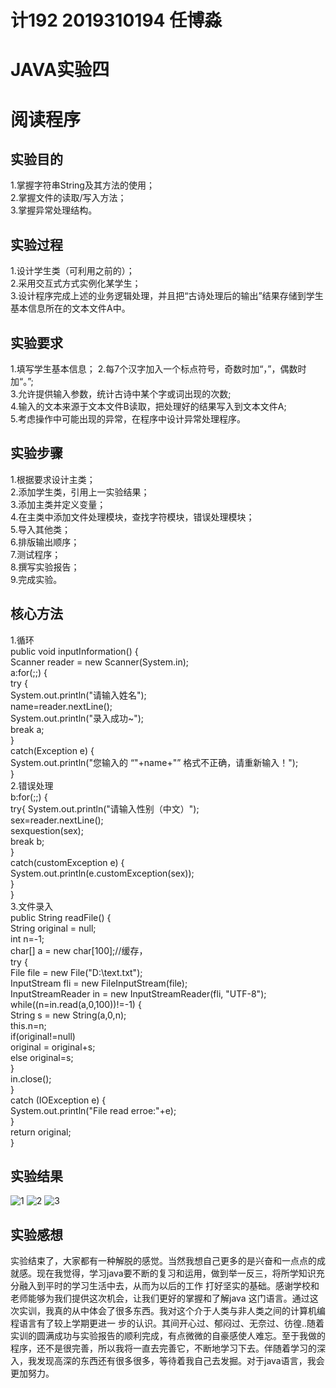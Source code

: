 # 计192 2019310194 任博淼
# JAVA实验四
# 阅读程序
## 实验目的
1.掌握字符串String及其方法的使用；  
2.掌握文件的读取/写入方法；  
3.掌握异常处理结构。  

## 实验过程
1.设计学生类（可利用之前的）；  
2.采用交互式方式实例化某学生；  
3.设计程序完成上述的业务逻辑处理，并且把“古诗处理后的输出”结果存储到学生基本信息所在的文本文件A中。  

## 实验要求
1.填写学生基本信息；
2.每7个汉字加入一个标点符号，奇数时加“，”，偶数时加“。”;  
3.允许提供输入参数，统计古诗中某个字或词出现的次数;  
4.输入的文本来源于文本文件B读取，把处理好的结果写入到文本文件A;  
5.考虑操作中可能出现的异常，在程序中设计异常处理程序。  

## 实验步骤
1.根据要求设计主类；   
2.添加学生类，引用上一实验结果；    
3.添加主类并定义变量；    
4.在主类中添加文件处理模块，查找字符模块，错误处理模块；  
5.导入其他类；   
6.排版输出顺序；    
7.测试程序；  
8.撰写实验报告；     
9.完成实验。

## 核心方法
1.循环  
public void inputInformation() {  
	Scanner reader = new Scanner(System.in);  
	a:for(;;) {  
		try {  
			System.out.println("请输入姓名");  
	        name=reader.nextLine();  
	        System.out.println("录入成功~");  
	        break a;  
		}  
		catch(Exception e) {  
			System.out.println("您输入的 “"+name+"” 格式不正确，请重新输入！");  
		}  
2.错误处理  
b:for(;;) {  
	try{
	    System.out.println("请输入性别（中文）");  
	    sex=reader.nextLine();  
	    sexquestion(sex);  
	    break b;  
	}  
	catch(customException e) {  
		System.out.println(e.customException(sex));  
	}  
	}  
3.文件录入  
public String readFile() {  
		String original = null;  
		int n=-1;  
		char[] a = new char[100];//缓存，  
		try {  
			File file = new File("D:\\text.txt");  
			InputStream fli = new FileInputStream(file);  
			InputStreamReader in = new InputStreamReader(fli, "UTF-8");  
		while((n=in.read(a,0,100))!=-1) {  
		String s = new String(a,0,n);  
		this.n=n;  
		if(original!=null)  
		original = original+s;  
		else original=s;  
		}  
        in.close();  
      	}  
		catch (IOException e) {  
			System.out.println("File read erroe:"+e);  
		}  
		return original;  
	}  
   
## 实验结果
![1](https://github.com/RBMCOPY/experiment4/blob/main/32f311c718813f9aff8e9cd65fac9dc.png)
![2](https://github.com/RBMCOPY/experiment4/blob/main/adff5bdd4b08b0e92b35a50ccdbaf70.png)
![3](https://github.com/RBMCOPY/experiment4/blob/main/c3fb8cf97a520692b0a8bfe9e3b7c4b.png)

## 实验感想
   实验结束了，大家都有一种解脱的感觉。当然我想自己更多的是兴奋和一点点的成就感。现在我觉得，学习java要不断的复习和运用，做到举一反三，将所学知识充分融入到平时的学习生活中去，从而为以后的工作
打好坚实的基础。感谢学校和老师能够为我们提供这次机会，让我们更好的掌握和了解java 这门语言。通过这次实训，我真的从中体会了很多东西。我对这个介于人类与非人类之间的计算机编程语言有了较上学期更进一
步的认识。其间开心过、郁闷过、无奈过、彷徨..随着实训的圆满成功与实验报告的顺利完成，有点微微的自豪感使人难忘。至于我做的程序，还不是很完善，所以我将一直去完善它，不断地学习下去。伴随着学习的深
入，我发现高深的东西还有很多很多，等待着我自己去发掘。对于java语言，我会更加努力。
